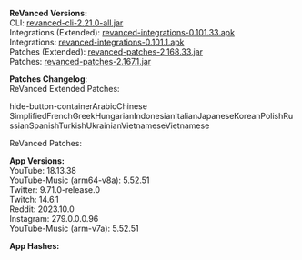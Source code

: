 **ReVanced Versions:**  
CLI: [revanced-cli-2.21.0-all.jar](https://github.com/j-hc/revanced-cli/releases/tag/v2.21.0)  
Integrations (Extended): [revanced-integrations-0.101.33.apk](https://github.com/inotia00/revanced-integrations/releases/tag/v0.101.33)  
Integrations: [revanced-integrations-0.101.1.apk](https://github.com/revanced/revanced-integrations/releases/tag/v0.101.1)  
Patches (Extended): [revanced-patches-2.168.33.jar](https://github.com/inotia00/revanced-patches/releases/tag/v2.168.33)  
Patches: [revanced-patches-2.167.1.jar](https://github.com/revanced/revanced-patches/releases/tag/v2.167.1)  

**Patches Changelog**:   
ReVanced Extended Patches:  

hide-button-containerArabicChinese SimplifiedFrenchGreekHungarianIndonesianItalianJapaneseKoreanPolishRussianSpanishTurkishUkrainianVietnameseVietnamese
  
ReVanced Patches:   


  
**App Versions:**  
YouTube: 18.13.38  
YouTube-Music (arm64-v8a): 5.52.51  
Twitter: 9.71.0-release.0  
Twitch: 14.6.1  
Reddit: 2023.10.0  
Instagram: 279.0.0.0.96  
YouTube-Music (arm-v7a): 5.52.51  

**App Hashes:**  
  

